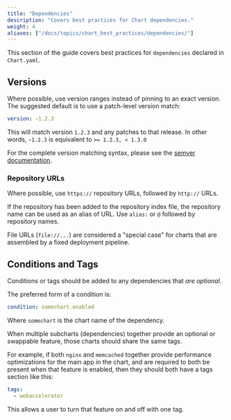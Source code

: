 ```yaml
---
title: "Dependencies"
description: "Covers best practices for Chart dependencies."
weight: 4
aliases: ["/docs/topics/chart_best_practices/dependencies/"]
---
```


This section of the guide covers best practices for `dependencies` declared in
`Chart.yaml`.

## Versions

Where possible, use version ranges instead of pinning to an exact version. The
suggested default is to use a patch-level version match:

```yaml
version: ~1.2.3
```

This will match version `1.2.3` and any patches to that release.  In other
words, `~1.2.3` is equivalent to `>= 1.2.3, < 1.3.0`

For the complete version matching syntax, please see the [semver
documentation](https://github.com/Masterminds/semver#checking-version-constraints).

### Repository URLs

Where possible, use `https://` repository URLs, followed by `http://` URLs.

If the repository has been added to the repository index file, the repository
name can be used as an alias of URL. Use `alias:` or `@` followed by repository
names.

File URLs (`file://...`) are considered a "special case" for charts that are
assembled by a fixed deployment pipeline.

## Conditions and Tags

Conditions or tags should be added to any dependencies that _are optional_.

The preferred form of a condition is:

```yaml
condition: somechart.enabled
```

Where `somechart` is the chart name of the dependency.

When multiple subcharts (dependencies) together provide an optional or swappable
feature, those charts should share the same tags.

For example, if both `nginx` and `memcached` together provide performance
optimizations for the main app in the chart, and are required to both be present
when that feature is enabled, then they should both have a tags section like
this:

```yaml
tags:
  - webaccelerator
```

This allows a user to turn that feature on and off with one tag.
